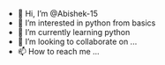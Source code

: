 - 👋 Hi, I’m @Abishek-15
- 👀 I’m interested in python from basics
- 🌱 I’m currently learning python
- 💞️ I’m looking to collaborate on ...
- 📫 How to reach me ...

<!---
Abishek-15/Abishek-15 is a ✨ special ✨ repository because its `README.md` (this file) appears on your GitHub profile.
You can click the Preview link to take a look at your changes.
--->
